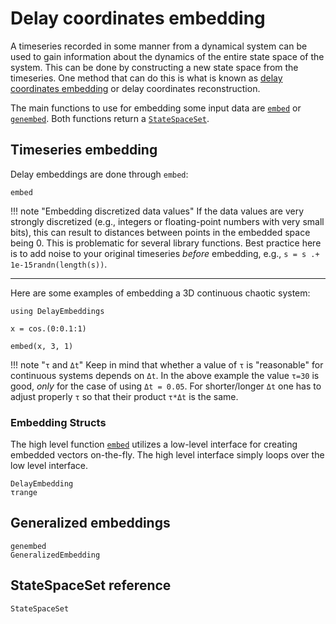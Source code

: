 # Delay coordinates embedding

A timeseries recorded in some manner from a dynamical system can be used to gain information about the dynamics of the entire state space of the system. This can be done by constructing a new state space from the timeseries. One method that can do this is what is known as [delay coordinates embedding](https://en.wikipedia.org/wiki/Takens%27_theorem) or delay coordinates reconstruction.

The main functions to use for embedding some input data are [`embed`](@ref) or [`genembed`](@ref). Both functions return a [`StateSpaceSet`](@ref).

## Timeseries embedding

Delay embeddings are done through `embed`:
```@docs
embed
```

!!! note "Embedding discretized data values"
    If the data values are very strongly discretized (e.g., integers or floating-point numbers with very small bits), this can result to distances between points in the embedded space being 0. This is problematic for several library functions. Best practice here is to add noise to your original timeseries _before_ embedding, e.g., `s = s .+ 1e-15randn(length(s))`.

---

Here are some examples of embedding a 3D continuous chaotic system:
```@example MAIN
using DelayEmbeddings

x = cos.(0:0.1:1)
```

```@example MAIN
embed(x, 3, 1)
```

!!! note "`τ` and `Δt`"
    Keep in mind that whether a value of `τ` is "reasonable" for continuous systems depends on `Δt`. In the above example the value `τ=30` is good, *only* for the case
    of using `Δt = 0.05`. For shorter/longer `Δt` one has to adjust properly `τ` so that their product `τ*Δt` is the same.

### Embedding Structs
The high level function [`embed`](@ref) utilizes a low-level interface for creating embedded vectors on-the-fly. The high level interface simply loops over the low level interface.
```@docs
DelayEmbedding
τrange
```

## Generalized embeddings
```@docs
genembed
GeneralizedEmbedding
```

## StateSpaceSet reference
```@docs
StateSpaceSet
```